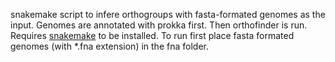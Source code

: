 snakemake script to infere orthogroups with fasta-formated genomes as the input. Genomes are annotated with prokka first. Then orthofinder is run.
Requires [snakemake](https://snakemake.readthedocs.io/en/stable/getting_started/installation.html) to be installed.
To run first place fasta formated genomes (with *.fna extension) in the fna folder.

 
